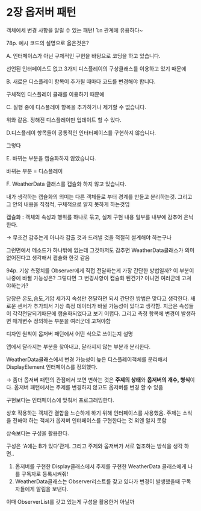 # 2장 옵저버 패턴

객체에세 변경 사항을 알릴 수 있는 패턴! 1:n 관계에 유용하다~

78p. 예시 코드의 설명으로 옳은것은?

A. 인터페이스가 아닌 구체적인 구현을 바탕으로 코딩을 하고 있습니다.

선언된 인터페이스도 없고 3가지 디스플레이의 구상클래스를 이용하고 있기 때문에

B. 새로운 디스플레이 항목이 추가될 때마다 코드를 변경해야 합니다.

구체적인 디스플레이 클래를 이용하기 때문에

C. 실행 중에 디스플레이 항목을 추가하거나 제거할 수 없습니다.

위와 같음. 정해진 디스플레이만 업데이트 할 수 있다.

D.디스플레이 항목들이 공통적인 인터터페이스를 구현하지 않습니다.

그렇다

E. 바뀌는 부분을 캡슐화하지 않았습니다.

바뀌는 부분 = 디스플레이

F. WeatherData 클래스를 캡슐화 하지 않고 있습니다.

내가 생각하는 캡슐화의 의미는 다른 객체들로 부터 경계를 만들고 분리하는것. 그리고 그 안의 내용을 직접적, 구체적으로 알지 못하게 하는것임

캡슐화 : 객체의 속성과 행위를 하나로 묶고, 실제 구현 내용 일부를 내부에 감추어 은닉한다.

→ 무조건 감추는게 아니라 감출 것과 드러낼 것을 적절히 설계해야 하는구나

그런면에서 메소드가 하나밖에 없는데 그것마저도 감추면 WeatherData클래스가 의미 없어진다고 생각해서 캡슐화 한것 같음

94p. 기상 측정치를 Observer에게 직접 전달하는게 가장 간단한 방법일까? 이 부분이 나중에 바뀔 가능성은? 그렇다면 그 변경사항이 캡슐화 된건가? 아니면 여러군데 고쳐야하는가?

당장은 온도,습도,기압 세가지 속성만 전달하면 되서 간단한 방법은 맞다고 생각한다. 새로운 센서가 추가되서 기상 측정 데이터가 바뀔 가능성이 있다고 생각함. 지금은 속성들이 각각전달되기때문에 캡슐화되었다고 보기 어렵다. 그리고 측정 항목에 변경이 발생하면 매개변수 정의하는 부분을 여러군데 고쳐야함

디자인 원칙이 옵저버 패턴에서 어떤 식으로 쓰이는지 설명

앱에서 달라지는 부분을 찾아내고, 달라지지 않는 부분과 분리한다.

WeatherData클래스에서 변경 가능성이 높은 디스플레이객체를 분리해서 DisplayElement 인터페이스를 정의했다.

→ 좀더 옵저버 패턴의 관점에서 보면 변하는 것은 **주제의 상태**와 **옵저버의 개수, 형식**이다. 옵저버 패턴에서는 주제를 변경하지 않고도 옵저버를 변경 할 수 있음

구현보다는 인터페이스에 맞춰서 프로그래밍한다.

상호 작용하는 객체간 결합을 느슨하게 하기 위해 인터페이스를 사용했음. 주제는 소식을 전해야 하는 객체가 옵저버 인터페이스를 구현한다는 것 외엔 알지 못함

상속보다는 구성을 활용한다.

구성은 ‘A에는 B가 있다’관계. 그리고 주제와 옵저버가 서로 협조하는 방식을 생각 하면..

1. 옵저버를 구현한 Display클래스에서 주제를 구현한 WeatherData 클래스에게 나를 구독자로 등록시켜줘!
2. WeatherData클래스는 Observer리스트를 갖고 있다가 변경이 발생했을때 구독자들에게 알림을 보낸다.

이때 ObserverList를 갖고 있는게 구성을 활용한거 아닐까